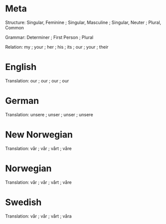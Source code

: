 Meta
====

Structure: Singular, Feminine ; Singular, Masculine ; Singular, Neuter ; Plural, Common

Grammar:   Determiner ; First Person ; Plural

Relation:  my ; your ; her ; his ; its ; our ; your ; their



English
=======

Translation: our ; our ; our ; our



German
======

Translation: unsere ; unser ; unser ; unsere



New Norwegian
=============

Translation: vår ; vår ; vårt ; våre



Norwegian
=========

Translation: vår ; vår ; vårt ; våre



Swedish
=======

Translation: vår ; vår ; vårt ; våra
